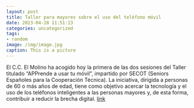 ```yaml
---
layout: post
title: Taller para mayores sobre el uso del teléfono móvil
date: 2023-04-28 11:51:13
categories: uncategorized
tags:
- random
image: /img/image.jpg
caption: This is a picture
---
```

El C.C. El Molino ha acogido hoy la primera de las dos sesiones del Taller titulado “APPrende a usar tu móvil”, impartido por SECOT (Seniors Españoles para la Cooperación Técnica). La iniciativa, dirigida a personas de 60 o más años de edad, tiene como objetivo acercar la tecnología y el uso de los teléfonos inteligentes a las personas mayores y, de esta forma, contribuir a reducir la brecha digital.  [link](https://www.ayto-villacanada.es/tu-ayuntamiento/taller-para-mayores-sobre-el-uso-del-telefono-movil/)
